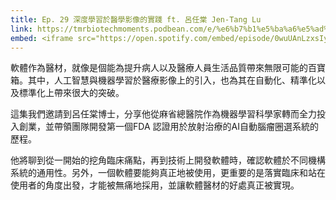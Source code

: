 ```yaml
---
title: Ep. 29 深度學習於醫學影像的實踐 ft. 呂任棠 Jen-Tang Lu
link: https://tmrbiotechmoments.podbean.com/e/%e6%b7%b1%e5%ba%a6%e5%ad%b8%e7%bf%92%e6%96%bc%e9%86%ab%e5%ad%b8%e5%bd%b1%e5%83%8f%e7%9a%84%e5%af%a6%e8%b8%90-ft%e5%91%82%e4%bb%bb%e6%a3%a0jentanglu/
embed: <iframe src="https://open.spotify.com/embed/episode/0wuUAnLzxsIyGJrU5TYl2B" width="100%" height="232" frameborder="0" allowtransparency="true" allow="encrypted-media"></iframe>
---
```


軟體作為醫材，就像是個能為提升病人以及醫療人員生活品質帶來無限可能的百寶箱。其中，人工智慧與機器學習於醫療影像上的引入，也為其在自動化、精準化以及標準化上帶來很大的突破。

這集我們邀請到呂任棠博士，分享他從麻省總醫院作為機器學習科學家轉而全力投入創業，並帶領團隊開發第一個FDA 認證用於放射治療的AI自動腦瘤圈選系統的歷程。

他將聊到從一開始的挖角臨床痛點，再到技術上開發軟體時，確認軟體於不同機構系統的通用性。另外，一個軟體要能夠真正地被使用，更重要的是落實臨床和站在使用者的角度出發，才能被無痛地採用，並讓軟體醫材的好處真正被實現。
